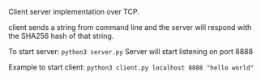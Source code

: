 Client server implementation over TCP.

client sends a string from command line and the server will respond with the SHA256 hash of that string.

To start server:
	`python3 server.py`
Server will start listening on port 8888

Example to start client:
	`python3 client.py localhost 8888 "hello world"`
